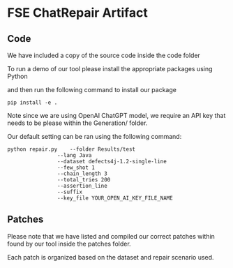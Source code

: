 # FSE ChatRepair Artifact

## Code

We have included a copy of the source code inside the code folder

To run a demo of our tool please install the appropriate packages using Python

and then run the following command to install our package 
```
pip install -e .
```

Note since we are using OpenAI ChatGPT model, we require an API key that needs to be 
please within the Generation/ folder.

Our default setting can be ran using the following command:

```
python repair.py 	--folder Results/test
				--lang Java
				--dataset defects4j-1.2-single-line
				--few_shot 1
				--chain_length 3
				--total_tries 200
				--assertion_line 
				--suffix
				--key_file YOUR_OPEN_AI_KEY_FILE_NAME
```


## Patches

Please note that we have listed and compiled our correct patches within found by our tool 
inside the patches folder.

Each patch is organized based on the dataset and repair scenario used. 
